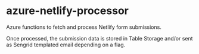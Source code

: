 # azure-netlify-processor

Azure functions to fetch and process Netlify form submissions.

Once processed, the submission data is stored in Table Storage and/or sent as Sengrid templated email depending on a flag.

